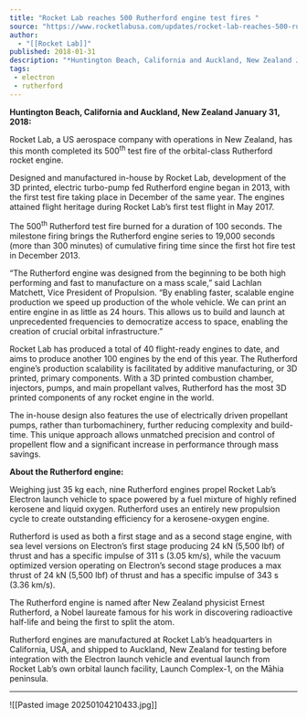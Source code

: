 ```yaml
---
title: "Rocket Lab reaches 500 Rutherford engine test fires "
source: "https://www.rocketlabusa.com/updates/rocket-lab-reaches-500-rutherford-engine-test-fires/"
author:
  - "[[Rocket Lab]]"
published: 2018-01-31
description: "*Huntington Beach, California and Auckland, New Zealand January 31, 2018: *"
tags:
 - electron
 - rutherford
---
```

**Huntington Beach, California and Auckland, New Zealand January 31, 2018:** 

Rocket Lab, a US aerospace company with operations in New Zealand, has this month completed its 500<sup>th</sup> test fire of the orbital-class Rutherford rocket engine.

Designed and manufactured in-house by Rocket Lab, development of the 3D printed, electric turbo-pump fed Rutherford engine began in 2013, with the first test fire taking place in December of the same year. The engines attained flight heritage during Rocket Lab’s first test flight in May 2017.

The 500<sup>th</sup> Rutherford test fire burned for a duration of 100 seconds. The milestone firing brings the Rutherford engine series to 19,000 seconds (more than 300 minutes) of cumulative firing time since the first hot fire test in December 2013.

“The Rutherford engine was designed from the beginning to be both high performing and fast to manufacture on a mass scale,” said Lachlan Matchett, Vice President of Propulsion. “By enabling faster, scalable engine production we speed up production of the whole vehicle. We can print an entire engine in as little as 24 hours. This allows us to build and launch at unprecedented frequencies to democratize access to space, enabling the creation of crucial orbital infrastructure.”

Rocket Lab has produced a total of 40 flight-ready engines to date, and aims to produce another 100 engines by the end of this year. The Rutherford engine’s production scalability is facilitated by additive manufacturing, or 3D printed, primary components. With a 3D printed combustion chamber, injectors, pumps, and main propellant valves, Rutherford has the most 3D printed components of any rocket engine in the world.

The in-house design also features the use of electrically driven propellant pumps, rather than turbomachinery, further reducing complexity and build-time. This unique approach allows unmatched precision and control of propellent flow and a significant increase in performance through mass savings.

**About the Rutherford engine:**

Weighing just 35 kg each, nine Rutherford engines propel Rocket Lab’s Electron launch vehicle to space powered by a fuel mixture of highly refined kerosene and liquid oxygen. Rutherford uses an entirely new propulsion cycle to create outstanding efficiency for a kerosene-oxygen engine.

Rutherford is used as both a first stage and as a second stage engine, with sea level versions on Electron’s first stage producing 24 kN (5,500 lbf) of thrust and has a specific impulse of 311 s (3.05 km/s), while the vacuum optimized version operating on Electron’s second stage produces a max thrust of 24 kN (5,500 lbf) of thrust and has a specific impulse of 343 s (3.36 km/s).

The Rutherford engine is named after New Zealand physicist Ernest Rutherford, a Nobel laureate famous for his work in discovering radioactive half-life and being the first to split the atom.

Rutherford engines are manufactured at Rocket Lab’s headquarters in California, USA, and shipped to Auckland, New Zealand for testing before integration with the Electron launch vehicle and eventual launch from Rocket Lab’s own orbital launch facility, Launch Complex-1, on the Māhia peninsula.

---

![[Pasted image 20250104210433.jpg]]